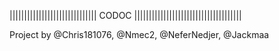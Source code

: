 |||||||||||||||||||||||||||||| CODOC |||||||||||||||||||||||||||||||||||||

Project by @Chris181076, @Nmec2, @NeferNedjer, @Jackmaa
